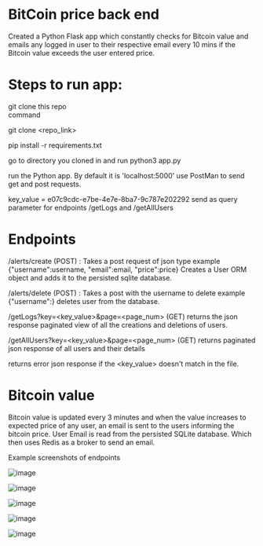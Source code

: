 
# BitCoin price back end 

Created a Python Flask app which constantly checks for Bitcoin value and emails any logged in user to their respective email every 10 mins if the Bitcoin value exceeds the user entered price.
# Steps to run app:
git clone this repo <br>
command <br>

git clone <repo_link> <br>

pip install -r requirements.txt <br>

go to directory you cloned in and run python3 app.py
<br>

run the Python app. By default it is 'localhost:5000'
use PostMan to send get and post requests. <br>

key_value = e07c9cdc-e7be-4e7e-8ba7-9c787e202292 send as query parameter for endpoints /getLogs and /getAllUsers
# Endpoints
/alerts/create (POST) : Takes a post request of json type example 
{"username":username, "email":email, "price":price}
Creates a User ORM object and adds it to the persisted sqlite database.

/alerts/delete (POST) : Takes a post with the username to delete example
{"username":<username>} deletes user from the database.


/getLogs?key=<key_value>&page=<page_num> (GET)
returns the json response paginated view of all the creations and deletions of users.

/getAllUsers?key=<key_value>&page=<page_num> (GET) 
returns paginated json response of all users and their details
<br>

returns error json response if the <key_value> doesn't match in the file.

# Bitcoin value

Bitcoin value is updated every 3 minutes and when the value increases to expected price of any user, an email is sent to the users informing the bitcoin price.
User Email is read from the persisted SQLite database. Which then uses Redis as a broker to send an email. <br>
  
  Example screenshots of endpoints
  
  ![image](https://user-images.githubusercontent.com/81566132/181879082-06435d39-fedd-4a81-a12f-e204175d0d79.png)

  ![image](https://user-images.githubusercontent.com/81566132/181879112-612fd728-197a-4138-b7b0-8b8a54b95256.png)
  
![image](https://user-images.githubusercontent.com/81566132/181879144-8321813b-9e43-47e2-a9b5-08c09fd6b6f8.png)

  ![image](https://user-images.githubusercontent.com/81566132/181879162-c9b2b502-88c8-4407-bb71-09b6924b5aa1.png)

  ![image](https://user-images.githubusercontent.com/81566132/181879346-d4e9fa09-0cf9-407c-99b1-3502387e0d17.png)
